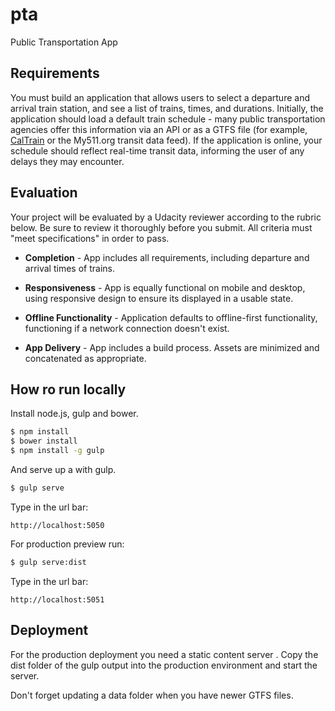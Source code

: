 # pta

Public Transportation App

##  Requirements

You must build an application that allows users to select a departure and arrival train station, and see a list of trains, times, and durations. Initially, the application should load a default train schedule - many public transportation agencies offer this information via an API or as a GTFS file (for example,   [CalTrain](http://www.caltrain.com/developer.html) or the My511.org transit data feed). If the application is online, your schedule should reflect real-time transit data, informing the user of any delays they may encounter.

## Evaluation

Your project will be evaluated by a Udacity reviewer according to the rubric below. Be sure to review it thoroughly before you submit. All criteria must "meet specifications" in order to pass.

* **Completion** - App includes all requirements, including departure and arrival times of trains.

* **Responsiveness** - App is equally functional on mobile and desktop, using responsive design to ensure its displayed in a usable state.

* **Offline Functionality** - Application defaults to offline-first functionality, functioning if a network connection doesn't exist.

* **App Delivery** - App includes a build process. Assets are minimized and concatenated as appropriate.


## How ro run locally

Install node.js, gulp and bower.

```sh
$ npm install
$ bower install
$ npm install -g gulp
```

And serve up a with gulp.

```sh
$ gulp serve
```

Type in the url bar:

```
http://localhost:5050
```

For production preview run:

```sh
$ gulp serve:dist
```

Type in the url bar:

```
http://localhost:5051
```


## Deployment

For the production deployment you need a static content server .
Copy the dist folder of the gulp output into the production environment and start the server. 

Don't forget updating a data folder when you have newer GTFS files.